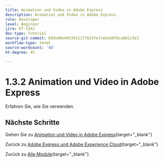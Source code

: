 ```yaml
---
title: Animation und Video in Adobe Express
description: Animation und Video in Adobe Express
role: Developer
level: Beginner
jira: KT-5342
doc-type: Tutorial
source-git-commit: 603e48e0453911177823fe7ceb340f8ca801c5e1
workflow-type: tm+mt
source-wordcount: '48'
ht-degree: 4%

---
```


# 1.3.2 Animation und Video in Adobe Express

Erfahren Sie, wie Sie verwenden.


## Nächste Schritte

Gehen Sie zu [Animation und Video in Adobe Express](./ex2.md){target="_blank"}

Zurück zu [Adobe Express und Adobe Experience Cloud](./express.md){target="_blank"}

Zurück zu [Alle Module](./../../../overview.md){target="_blank"}

